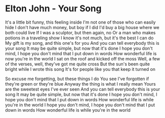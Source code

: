 # Elton John - Your Song



It's a little bit funny, this feeling inside
I'm not one of those who can easily hide
I don't have much money, but boy if I did
I'd buy a big house where we both could live
If I was a sculptor, but then again, no
Or a man who makes potions in a traveling show
I know it's not much, but it's the best I can do
My gift is my song, and this one's for you
And you can tell everybody this is your song
It may be quite simple, but now that it's done
I hope you don't mind, I hope you don't mind that I put down in words
How wonderful life is now you're in the world
I sat on the roof and kicked off the moss
Well, a few of the verses, well, they've got me quite cross
But the sun's been quite bright while I wrote this song
It's for people like you that keep it turned on

So excuse me forgetting, but these things I do
You see I've forgotten if they're green or they're blue
Anyway the thing is what I really mean
Yours are the sweetest eyes I've ever seen
And you can tell everybody this is your song
It may be quite simple, but now that it's done
I hope you don't mind, I hope you don't mind that I put down in words
How wonderful life is while you're in the world
I hope you don't mind, I hope you don't mind that I put down in words
How wonderful life is while you're in the world

